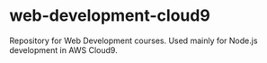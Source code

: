 # web-development-cloud9
Repository for Web Development courses. Used mainly for Node.js development in AWS Cloud9.
